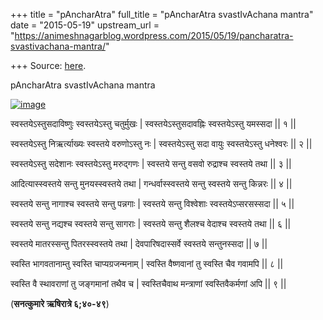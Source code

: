 +++
title = "pAncharAtra"
full_title = "pAncharAtra svastIvAchana mantra"
date = "2015-05-19"
upstream_url = "https://animeshnagarblog.wordpress.com/2015/05/19/pancharatra-svastivachana-mantra/"

+++
Source: [here](https://animeshnagarblog.wordpress.com/2015/05/19/pancharatra-svastivachana-mantra/).

pAncharAtra svastIvAchana mantra

[![image](https://animeshnagarblog.files.wordpress.com/2015/05/wpid-screenshot_2015-05-19-15-38-23.png?w=700 "Screenshot_2015-05-19-15-38-23.png")](https://animeshnagarblog.files.wordpress.com/2015/05/wpid-screenshot_2015-05-19-15-38-23.png)

स्वस्तयेऽस्तुसदाविष्णुः स्वस्तयेऽस्तु चतुर्मुखः \|
स्वस्तयेऽस्तुसदावह्निः स्वस्तयेऽस्तु यमस्सदा \|\| १ \|\|

स्वस्तयेऽस्तु निऋर्त्याख्यः स्वस्तये वरुणोऽस्तु नः \| स्वस्तयेऽस्तु सदा
वायुः स्वस्तयेऽस्तु धनेश्वरः \|\| २ \|\|

स्वस्तयेऽस्तु सदेशानः स्वस्तयेऽस्तु मरुद्गणः \| स्वस्तये सन्तु वसवो
रुद्राश्च स्वस्तये तथा \|\| ३ \|\|

आदित्यास्स्वस्तये सन्तु मुनयस्स्वस्तये तथा \| गन्धर्वास्स्वस्तये सन्तु
स्वस्तये सन्तु किन्नरः \|\| ४ \|\|

स्वस्तये सन्तु नागाश्च स्वस्तये सन्तु पन्नगाः \| स्वस्तये सन्तु
विश्वेशाः स्वस्तयेऽप्सरसस्सदा \|\| ५ \|\|

स्वस्तये सन्तु नद्यश्च स्वस्तये सन्तु सागराः \| स्वस्तये सन्तु शैलश्च
वेदाश्च स्वस्तये तथा \|\| ६ \|\|

स्वस्तये मातरस्सन्तु पितरस्स्वस्तये तथा \| देवपारिषदास्सर्वे स्वस्तये
सन्तुनस्सदा \|\| ७ \|\|

स्वस्ति भागवतानाम्तु स्वस्ति चाप्यग्रजन्मनाम् \| स्वस्ति वैष्णवानां तु
स्वस्ति चैव गवामपि \|\| ८ \|\|

स्वस्ति वै स्थावराणां तु जङ्गमानां तथैव च \| स्वस्तिचैवाथ मन्त्राणां
स्वस्तिवैकर्मणां अपि \|\| ९ \|\|

(**सनत्कुमारे ऋषिरात्रे ६;४०-४९**)

